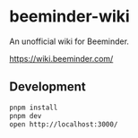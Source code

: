 # beeminder-wiki

An unofficial wiki for Beeminder.

<https://wiki.beeminder.com/>

## Development

```bash
pnpm install
pnpm dev
open http://localhost:3000/
```
